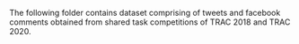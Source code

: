 The following folder contains dataset comprising of tweets and facebook comments obtained from shared task competitions of TRAC 2018 and TRAC 2020.  
